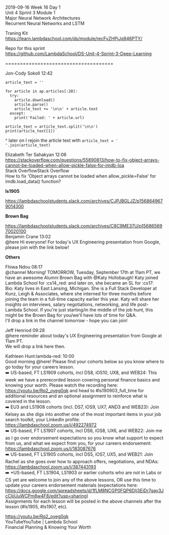 2019-09-16 Week 16 Day 1    
Unit 4 Sprint 3 Module 1    
Major Neural Network Architectures  
Recurrent Neural Networks and LSTM  
     
Traning Kit     
https://learn.lambdaschool.com/ds/module/recFyZHPjJq946PTY/          

Repo for this sprint  
https://github.com/LambdaSchool/DS-Unit-4-Sprint-3-Deep-Learning     

=====================================

Jon-Cody Sokoll 12:42
```
article_text = ''

for article in ap.articles[:20]:
  try:
    article.download()
    article.parse()
    article_text += '\n\n' + article.text
  except:
    print('Failed: ' + article.url)
  
article_text = article_text.split('\n\n')
print(article_text[1])
```
^ later on I rejoin the article text with `article_text = '  '.join(article_text)`

Elizabeth Ter Sahakyan 12:06     
https://stackoverflow.com/questions/55890813/how-to-fix-object-arrays-cannot-be-loaded-when-allow-pickle-false-for-imdb-loa    
Stack OverflowStack Overflow     
How to fix 'Object arrays cannot be loaded when allow_pickle=False' for imdb.load_data() function?  

**ls1905**  

https://lambdaschoolstudents.slack.com/archives/CJPJBGLJZ/p1568649679014300

**Brown Bag**     

https://lambdaschoolstudents.slack.com/archives/C8C9ME37U/p1568656970020100   
Benjamin Crane 13:02   
@here Hi everyone! For today's UX Engineering presentation from Google, please join with the link below!   

**Others** 

Fhiwa Ndou 08:17  
@channel Morning! TOMORROW, Tuesday, September 17th at 11am PT, we have an awesome Alumni Brown Bag with @Katy Hollobaugh! Katy joined Lambda School for  :cs14_red: and later on, she became an SL for :cs17:   
Bio: Katy lives in East Lansing, Michigan. She is a Full Stack Developer at Kunz, Leigh & Associates, where she interned for three months before joining the team in a full-time capacity earlier this year. Katy will share her insights on interviews, salary negotiations, networking, and life post-Lambda School. If you're just starting/in the middle of the job hunt, this might be the Brown Bag for you/we'll have lots of time for Q&A.  
I'll drop a link in the channel tomorrow - hope you can join!  

Jeff Henriod 09:28   
@here reminder about today's UX Engineering presentation from Google at 11am PT.    
We will drop a link here then.   

Kathleen Hunt:lambda-red: 10:00   
Good morning @here! Please find your cohorts below so you know where to go today for your careers lesson.   
:arrow_right: US-based, FT LS1909 cohorts, incl DS8, iOS10, UX8, and WEB24: This week we have a prerecorded lesson covering personal finance basics and knowing your worth. Please watch the recording here: https://youtu.be/Rq2_oyeg0qk and head to #ls190903_full_time for additional resources and an optional assignment to reinforce what is covered in the lesson.   
:arrow_right: EU3 and LS1908 cohorts (incl. DS7, iOS9, UX7, AND3 and WEB23): Join Kelsey as she digs into another one of the most important items in your job search toolkit, your LinkedIn profile: https://lambdaschool.zoom.us/j/492274972   
:arrow_right: US-based, FT LS1907 cohorts, incl DS6, iOS8, UX6, and WEB22: Join me as I go over endorsement expectations so you know what support to expect from us, and what we expect from you, for your careers endorsement: https://lambdaschool.zoom.us/j/183087676   
:arrow_right: US-based, FT LS1905 cohorts, incl DS5, iOS7, UX5, and WEB21: Join Rachel as she goes over how to approach offers, negotiations, and NDAs: https://lambdaschool.zoom.us/j/387443193   
:arrow_right: *US-based, FT LS1904, LS1903 or earlier cohorts who are not in Labs or CS yet are welcome to join any of the above lessons, OR use this time to update your careers endorsement materials (expectations here:    https://docs.google.com/spreadsheets/d/1fLM8NCGP0FQP6DIj3EiDr7gay3JcCljiUuWCPm8w4F8/edit?usp=sharing)  
Assignments for each lesson will be posted in the above channels after the lesson (#ls1905, #ls1907, etc).

https://youtu.be/Rq2_oyeg0qk      
YouTubeYouTube | Lambda School  
Financial Planning & Knowing Your Worth   


